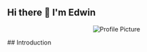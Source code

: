 ## Hi there 👋 I'm Edwin

<p align="center">
  <img src="184489-873483996_small.gif" alt="Profile Picture">
</p>
## Introduction
